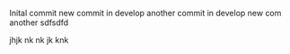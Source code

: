 Inital commit
new commit in develop
another commit in develop
new com
another
sdfsdfd

jhjk
nk
nk
jk
knk
